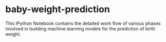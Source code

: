 baby-weight-prediction
======================

This IPython Notebook contains the detailed work flow of various phases involved in building machine learning models for the prediction of birth weight.
